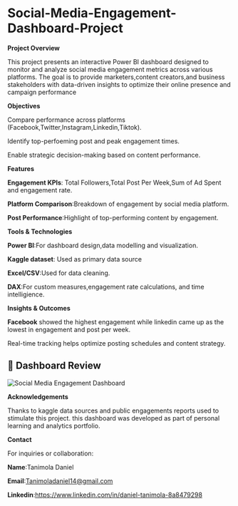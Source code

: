# Social-Media-Engagement-Dashboard-Project
**Project Overview**

This project presents an interactive Power BI dashboard designed to monitor and analyze social media engagement metrics across various platforms. The goal is to provide marketers,content creators,and business stakeholders with data-driven insights to optimize their online presence and campaign performance

**Objectives**

Compare performance across platforms (Facebook,Twitter,Instagram,Linkedin,Tiktok).

Identify top-perfoeming post and peak engagement times.

Enable strategic decision-making based on content performance.

**Features**

**Engagement KPIs**: Total Followers,Total Post Per Week,Sum of Ad Spent and engagement rate.

**Platform Comparison**:Breakdown of engagement by social media platform.

**Post Performance**:Highlight of top-performing content by engagement.

**Tools & Technologies**

**Power BI**:For dashboard design,data modelling and visualization.

**Kaggle dataset**: Used as primary data source

**Excel/CSV**:Used for data cleaning.

**DAX**:For custom measures,engagement rate calculations, and time intelligience.

**Insights & Outcomes**

**Facebook** showed the highest engagement while linkedin came up as the lowest in engagement and post per week.

Real-time tracking helps optimize posting schedules and content strategy.


## 📸 Dashboard Review

![Social Media Engagement Dashboard](./images/social_media_dashboard.png)


**Acknowledgements**

Thanks to kaggle data sources and public engagements reports used to stimulate this project. this dashboard was developed as part of personal learning and analytics portfolio.

**Contact**

For inquiries or collaboration:

**Name**:Tanimola Daniel

**Email**:Tanimoladaniel14@gmail.com

**Linkedin**:https://www.linkedin.com/in/daniel-tanimola-8a8479298
